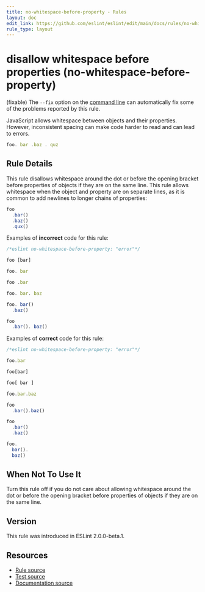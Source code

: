 ```yaml
---
title: no-whitespace-before-property - Rules
layout: doc
edit_link: https://github.com/eslint/eslint/edit/main/docs/rules/no-whitespace-before-property.md
rule_type: layout
---
```

<!-- Note: No pull requests accepted for this file. See README.md in the root directory for details. -->

# disallow whitespace before properties (no-whitespace-before-property)

(fixable) The `--fix` option on the [command line](../user-guide/command-line-interface#fixing-problems) can automatically fix some of the problems reported by this rule.

JavaScript allows whitespace between objects and their properties. However, inconsistent spacing can make code harder to read and can lead to errors.

```js
foo. bar .baz . quz
```

## Rule Details

This rule disallows whitespace around the dot or before the opening bracket before properties of objects if they are on the same line. This rule allows whitespace when the object and property are on separate lines, as it is common to add newlines to longer chains of properties:

```js
foo
  .bar()
  .baz()
  .qux()
```

Examples of **incorrect** code for this rule:

```js
/*eslint no-whitespace-before-property: "error"*/

foo [bar]

foo. bar

foo .bar

foo. bar. baz

foo. bar()
  .baz()

foo
  .bar(). baz()
```

Examples of **correct** code for this rule:

```js
/*eslint no-whitespace-before-property: "error"*/

foo.bar

foo[bar]

foo[ bar ]

foo.bar.baz

foo
  .bar().baz()

foo
  .bar()
  .baz()

foo.
  bar().
  baz()
```

## When Not To Use It

Turn this rule off if you do not care about allowing whitespace around the dot or before the opening bracket before properties of objects if they are on the same line.

## Version

This rule was introduced in ESLint 2.0.0-beta.1.

## Resources

* [Rule source](https://github.com/eslint/eslint/tree/HEAD/lib/rules/no-whitespace-before-property.js)
* [Test source](https://github.com/eslint/eslint/tree/HEAD/tests/lib/rules/no-whitespace-before-property.js)
* [Documentation source](https://github.com/eslint/eslint/tree/HEAD/docs/rules/no-whitespace-before-property.md)
